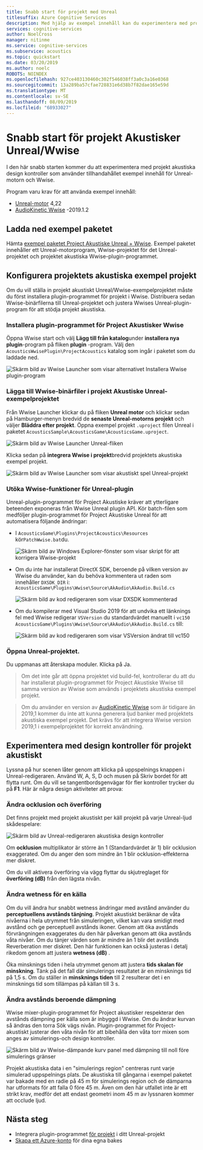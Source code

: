 ```yaml
---
title: Snabb start för projekt med Unreal
titlesuffix: Azure Cognitive Services
description: Med hjälp av exempel innehåll kan du experimentera med projekts akustiska design kontroller i Unreal och Wwise och distribuera till Windows-skrivbordet.
services: cognitive-services
author: NoelCross
manager: nitinme
ms.service: cognitive-services
ms.subservice: acoustics
ms.topic: quickstart
ms.date: 03/20/2019
ms.author: noelc
ROBOTS: NOINDEX
ms.openlocfilehash: 927ce403130460c302f546038ff3a0c3a16e0368
ms.sourcegitcommit: 13a289ba57cfae728831e6d38b7f82dae165e59d
ms.translationtype: MT
ms.contentlocale: sv-SE
ms.lasthandoff: 08/09/2019
ms.locfileid: "68933027"
---
```

# <a name="project-acoustics-unrealwwise-quickstart"></a>Snabb start för projekt Akustisker Unreal/Wwise
I den här snabb starten kommer du att experimentera med projekt akustiska design kontroller som använder tillhandahållet exempel innehåll för Unreal-motorn och Wwise.

Program varu krav för att använda exempel innehåll:
* [Unreal-motor](https://www.unrealengine.com/) 4,22
* [AudioKinetic Wwise](https://www.audiokinetic.com/products/wwise/) -2019.1.2

## <a name="download-the-sample-package"></a>Ladda ned exempel paketet
Hämta [exempel paketet Project Akustiske Unreal + Wwise](https://www.microsoft.com/download/details.aspx?id=58090). Exempel paketet innehåller ett Unreal-motorprogram, Wwise-projektet för det Unreal-projektet och projektet akustiska Wwise-plugin-programmet.

## <a name="set-up-the-project-acoustics-sample-project"></a>Konfigurera projektets akustiska exempel projekt
Om du vill ställa in projekt akustiskt Unreal/Wwise-exempelprojektet måste du först installera plugin-programmet för projekt i Wwise. Distribuera sedan Wwise-binärfilerna till Unreal-projektet och justera Wwises Unreal-plugin-program för att stödja projekt akustiska.

### <a name="install-the-project-acoustics-wwise-plugin"></a>Installera plugin-programmet för Project Akustisker Wwise
Öppna Wwise start och välj **Lägg till från katalog**under **installera nya plugin**-program på fliken **plugin** -program. Välj den `AcousticsWwisePlugin\ProjectAcoustics` katalog som ingår i paketet som du laddade ned.

![Skärm bild av Wwise Launcher som visar alternativet Installera Wwise plugin-program](media/wwise-install-new-plugin.png)

### <a name="add-wwise-binaries-to-the-project-acoustics-unreal-sample-project"></a>Lägga till Wwise-binärfiler i projekt Akustiske Unreal-exempelprojektet
Från Wwise Launcher klickar du på fliken **Unreal motor** och klickar sedan på Hamburger-menyn bredvid de **senaste Unreal-motorns projekt** och väljer **Bläddra efter projekt**. Öppna exempel projekt `.uproject` filen Unreal i paketet `AcousticsSample\AcousticsGame\AcousticsGame.uproject`.

![Skärm bild av Wwise Launcher Unreal-fliken](media/wwise-unreal-tab.png)

Klicka sedan på **integrera Wwise i projekt**bredvid projektets akustiska exempel projekt.

![Skärm bild av Wwise Launcher som visar akustiskt spel Unreal-projekt](media/wwise-acoustics-game-project.png)

### <a name="extend-wwises-unreal-plugin-functionality"></a>Utöka Wwise-funktioner för Unreal-plugin
Unreal-plugin-programmet för Project Akustiske kräver att ytterligare beteenden exponeras från Wwise Unreal plugin API. Kör batch-filen som medföljer plugin-programmet för Project Akustiske Unreal för att automatisera följande ändringar:
* I `AcousticsGame\Plugins\ProjectAcoustics\Resources` kör`PatchWwise.bat`du.

    ![Skärm bild av Windows Explorer-fönster som visar skript för att korrigera Wwise-projekt](media/patch-wwise-script.png)

* Om du inte har installerat DirectX SDK, beroende på vilken version av Wwise du använder, kan du behöva kommentera ut raden som innehåller `DXSDK_DIR` i: `AcousticsGame\Plugins\Wwise\Source\AkAudio\AkAudio.Build.cs`

    ![Skärm bild av kod redigeraren som visar DXSDK kommenterad](media/directx-sdk-comment.png)

* Om du kompilerar med Visual Studio 2019 för att undvika ett länknings fel med Wwise redigerar `VSVersion` du standardvärdet manuellt i `vc150` `AcousticsGame\Plugins\Wwise\Source\AkAudio\AkAudio.Build.cs` till:

    ![Skärm bild av kod redigeraren som visar VSVersion ändrat till vc150](media/vsversion-comment.png)

### <a name="open-the-unreal-project"></a>Öppna Unreal-projektet. 
Du uppmanas att återskapa moduler. Klicka på Ja.

>Om det inte går att öppna projektet vid build-fel, kontrollerar du att du har installerat plugin-programmet för Project Akustiske Wwise till samma version av Wwise som används i projektets akustiska exempel projekt.

>Om du använder en version av [AudioKinetic Wwise](https://www.audiokinetic.com/products/wwise/) som är tidigare än 2019,1 kommer du inte att kunna generera ljud banker med projektets akustiska exempel projekt.  Det krävs för att integrera Wwise version 2019,1 i exempelprojektet för korrekt användning.

## <a name="experiment-with-project-acoustics-design-controls"></a>Experimentera med design kontroller för projekt akustiskt
Lyssna på hur scenen låter genom att klicka på uppspelnings knappen i Unreal-redigeraren. Använd W, A, S, D och musen på Skriv bordet för att flytta runt. Om du vill se tangentbordsgenvägar för fler kontroller trycker du på **F1**. Här är några design aktiviteter att prova:

### <a name="modify-occlusion-and-transmission"></a>Ändra ocklusion och överföring
Det finns projekt med projekt akustiskt per käll projekt på varje Unreal-ljud skådespelare:

![Skärm bild av Unreal-redigeraren akustiska design kontroller](media/demo-scene-sound-source-design-controls.png)

Om **ocklusion** multiplikator är större än 1 (Standardvärdet är 1) blir ocklusion exaggerated. Om du anger den som mindre än 1 blir ocklusion-effekterna mer diskret.

Om du vill aktivera överföring via vägg flyttar du skjutreglaget för **överföring (dB)** från den lägsta nivån. 

### <a name="modify-wetness-for-a-source"></a>Ändra wetness för en källa
Om du vill ändra hur snabbt wetness ändringar med avstånd använder du **perceptuellens avstånds tänjning**. Projekt akustiskt beräknar de våta nivåerna i hela utrymmet från simuleringen, vilket kan vara smidigt med avstånd och ge perceptuell avstånds ikoner. Genom att öka avstånds förvrängningen exaggerates du den här påverkan genom att öka avstånds våta nivåer. Om du tänjer värden som är mindre än 1 blir det avstånds Reverberation mer diskret. Den här funktionen kan också justeras i detalj rikedom genom att justera **wetness (dB)** .

Öka minsknings tiden i hela utrymmet genom att justera **tids skalan för minskning**. Tänk på det fall där simulerings resultatet är en minsknings tid på 1,5 s. Om du ställer in **minsknings tiden** till 2 resulterar det i en minsknings tid som tillämpas på källan till 3 s.

### <a name="modify-distance-based-attenuation"></a>Ändra avstånds beroende dämpning
Wwise mixer-plugin-programmet för Project akustisker respekterar den avstånds dämpning per källa som är inbyggd i Wwise. Om du ändrar kurvan så ändras den torra Sök vägs nivån. Plugin-programmet för Project-akustiskt justerar den våta nivån för att bibehålla den våta torr mixen som anges av simulerings-och design kontroller.

![Skärm bild av Wwise-dämpande kurv panel med dämpning till noll före simulerings gränser](media/demo-sounds-attenuation.png)

Projekt akustiska data i en "simulerings region" centreras runt varje simulerad uppspelnings plats. De akustiska till gångarna i exempel paketet var bakade med en radie på 45 m för simulerings region och de dämparna har utformats för att falla 0 före 45 m. Även om den här utfallet inte är ett strikt krav, medför det att endast geometri inom 45 m av lyssnaren kommer att occlude ljud.

## <a name="next-steps"></a>Nästa steg
* Integrera plugin-programmet [för projekt](unreal-integration.md) i ditt Unreal-projekt
* [Skapa ett Azure-konto](create-azure-account.md) för dina egna bakes


